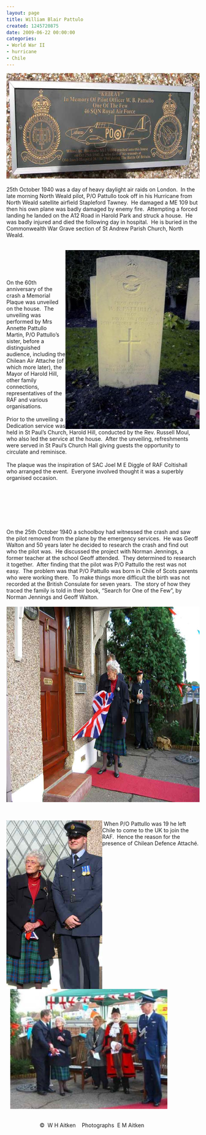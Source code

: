 ```yaml
---
layout: page
title: William Blair Pattulo
created: 1245720875
date: 2009-06-22 00:00:00
categories:
- World War II
- hurricane
- Chile
---
```

<p><img height="275" width="680" alt="Memorial plaque to Pilot Officer William Blair Pattulo" src="/images/Patullo_plaque2.jpg" /><br />&nbsp;<br />25th October 1940 was a day of heavy daylight air raids on London.&nbsp; In the late morning North Weald pilot, P/O Pattullo took off in his Hurricane from North Weald satellite airfield Stapleford Tawney.&nbsp; He damaged a ME 109 but then his own plane was badly damaged by enemy fire.&nbsp; Attempting a forced landing he landed on the A12 Road in Harold Park and struck a house.&nbsp; He was badly injured and died the following day in hospital.&nbsp; He is buried in the Commonwealth War Grave section of St Andrew Parish Church, North Weald.</p><p><br /><img class="article" height="467" width="350" align="right" src="/images/Patullo_grave_0_0_0.jpg" alt="The grave of William Blair Pattulo" /></p><p>&nbsp;</p><p>&nbsp;</p><p>On the 60th anniversary of the crash a Memorial Plaque was unveiled on the house.&nbsp; The unveiling was performed by Mrs Annette Pattullo Martin,&nbsp;P/O Pattullo&rsquo;s sister, before a distinguished audience, including the Chilean Air Attache (of which more later), the Mayor of Harold Hill, other family connections, representatives of the RAF and various organisations.&nbsp; &nbsp;&nbsp;&nbsp; <br /><br />Prior to the unveiling a Dedication service was held in St Paul&rsquo;s Church, Harold Hill, conducted by the Rev. Russell Moul, who also led the service at the house.&nbsp; After the unveiling, refreshments were served in St Paul&rsquo;s Church Hall giving guests the opportunity to circulate and reminisce.<br /><br />The plaque was the inspiration of SAC Joel M E Diggle of RAF Coltishall who arranged the event.&nbsp; Everyone involved thought it was a superbly organised occasion.<br />&nbsp;</p><p>&nbsp;</p><p>&nbsp;</p><p>&nbsp;</p><p>On the 25th October 1940 a schoolboy had witnessed the crash and saw the pilot removed from the plane by the emergency services.&nbsp; He was Geoff Walton and 50 years later he decided to research the crash and find out who the pilot was.&nbsp; He discussed the project with Norman Jennings, a former teacher at the school Geoff attended.&nbsp; They determined to research it together.&nbsp; After finding that the pilot was P/O Pattullo the rest was not easy.&nbsp; The problem was that P/O Pattullo was born in Chile of Scots parents who were working there.&nbsp; To make things more difficult the birth was not recorded at the British Consulate for seven years.&nbsp; The story of how they traced the family is told in their book, &ldquo;Search for One of the Few&rdquo;, by Norman Jennings and Geoff Walton.<br /><br /><img height="510" width="680" alt="Unveiling of the memorial plaque to William Blair Pattulo" src="/images/Patullo_unveil.jpg" /></p><p>&nbsp;&nbsp;&nbsp;&nbsp;&nbsp;&nbsp;&nbsp;&nbsp;&nbsp;&nbsp;&nbsp;&nbsp;&nbsp;&nbsp;&nbsp;&nbsp;&nbsp;&nbsp;&nbsp;&nbsp;&nbsp;&nbsp;&nbsp;&nbsp;&nbsp;&nbsp;&nbsp;&nbsp;&nbsp;&nbsp;&nbsp;&nbsp;&nbsp;&nbsp;&nbsp;&nbsp;&nbsp;&nbsp;&nbsp;&nbsp;&nbsp;&nbsp;&nbsp;&nbsp;&nbsp;&nbsp;&nbsp;&nbsp;&nbsp;&nbsp;&nbsp;&nbsp;&nbsp;&nbsp;&nbsp;&nbsp;&nbsp;&nbsp;&nbsp;&nbsp;&nbsp;&nbsp;&nbsp;&nbsp;&nbsp;</p><p><img class="article" height="440" width="250" align="left" src="/images/Patullo_JDiggle2.jpg" alt="Mrs Annette Pattulo Martin and SAC Joel M E Diggle" />&nbsp;When P/O Pattullo was 19 he left Chile to come to the UK to join the RAF. &nbsp;Hence the reason for the presence of Chilean Defence Attach&eacute;.</p><p><img hspace="10" height="313" width="410" align="bottom" alt="The Mayor of Harold Hill and guests at the memorial event" src="/images/Patullo_group_0_0.jpg" />&nbsp;&nbsp;&nbsp;&nbsp;&nbsp;&nbsp;&nbsp; &nbsp;&nbsp;&nbsp;</p><p><br />&nbsp;&nbsp;&nbsp;&nbsp;&nbsp;&nbsp;&nbsp;&nbsp;&nbsp;&nbsp;&nbsp;&nbsp;&nbsp;&nbsp;&nbsp;&nbsp;&nbsp;&nbsp;&nbsp;&nbsp;&nbsp; &copy;&nbsp; W H Aitken&nbsp;&nbsp;&nbsp; Photographs&nbsp; E M Aitken<br /><br />&nbsp;</p>
